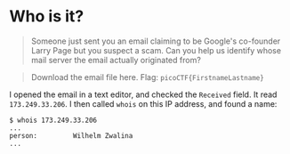 # Who is it?

> Someone just sent you an email claiming to be Google's co-founder Larry Page but you suspect a scam.
Can you help us identify whose mail server the email actually originated from?

> Download the email file here. Flag: `picoCTF{FirstnameLastname}`

I opened the email in a text editor, and checked the `Received` field. It read `173.249.33.206`. I then called `whois` on this IP address, and found a name:

```
$ whois 173.249.33.206
...
person:         Wilhelm Zwalina
...
```
